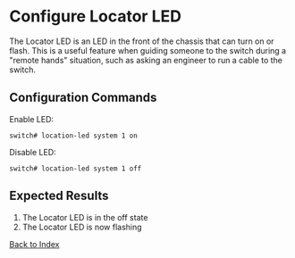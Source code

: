 # Configure Locator LED

The Locator LED is an LED in the front of the chassis that can turn on or flash.
This is a useful feature when guiding someone to the switch during a "remote hands" situation,
such as asking an engineer to run a cable to the switch.

## Configuration Commands

Enable LED:

```text
switch# location-led system 1 on
```

Disable LED:

```text
switch# location-led system 1 off
```

## Expected Results

1. The Locator LED is in the off state
2. The Locator LED is now flashing

[Back to Index](index.md)
